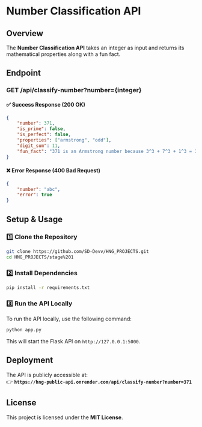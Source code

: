 # **Number Classification API**  

## **Overview**  
The **Number Classification API** takes an integer as input and returns its mathematical properties along with a fun fact.  

## **Endpoint**  
### **GET /api/classify-number?number={integer}**  

#### **✅ Success Response (200 OK)**  
```json
{
    "number": 371,
    "is_prime": false,
    "is_perfect": false,
    "properties": ["armstrong", "odd"],
    "digit_sum": 11,
    "fun_fact": "371 is an Armstrong number because 3^3 + 7^3 + 1^3 = 371"
}
```  

#### **❌ Error Response (400 Bad Request)**  
```json
{
    "number": "abc",
    "error": true
}
```  

## **Setup & Usage**  

### **1️⃣ Clone the Repository**  
```bash
git clone https://github.com/SD-Devv/HNG_PROJECTS.git
cd HNG_PROJECTS/stage%201
```  

### **2️⃣ Install Dependencies**  
```bash
pip install -r requirements.txt
```  

### **3️⃣ Run the API Locally**  
To run the API locally, use the following command:
```bash
python app.py
```

This will start the Flask API on `http://127.0.0.1:5000`.

## **Deployment**  
The API is publicly accessible at:  
👉 **`https://hng-public-api.onrender.com/api/classify-number?number=371`**

## **License**  
This project is licensed under the **MIT License**.
